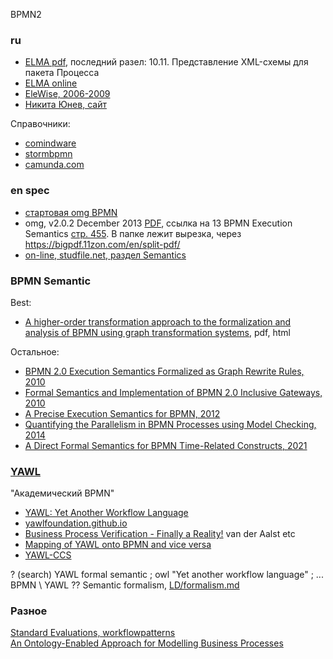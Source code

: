 BPMN2
### ru 
- [ELMA pdf](https://e-learning.bmstu.ru/iu6/pluginfile.php/22476/mod_resource/content/1/BPMN_2.pdf), последний разел: 10.11. Представление XML-схемы для пакета Процесса
-  [ELMA online](https://elma365.com/ru/bpmn2/)
-  [EleWise, 2006-2009](https://advanced-quality-tools.ru/assets/bpmn_notation-rus.pdf)
-  [Никита Юнев, сайт](https://amspur.ru/spec)

  Справочники:
- [comindware](https://www.comindware.ru/blog/%D0%BD%D0%BE%D1%82%D0%B0%D1%86%D0%B8%D1%8F-bpmn-2-0-%D1%8D%D0%BB%D0%B5%D0%BC%D0%B5%D0%BD%D1%82%D1%8B-%D0%B8-%D0%BE%D0%BF%D0%B8%D1%81%D0%B0%D0%BD%D0%B8%D0%B5/)
- [stormbpmn](https://stormbpmn.com/bpmn/elements/)
- [camunda.com](https://camunda.com/bpmn/reference/)
### en spec
- [стартовая omg BPMN](https://www.omg.org/spec/BPMN/2.0.2/)
- omg, v2.0.2 December 2013 [PDF](https://www.omg.org/spec/BPMN/2.0.2/PDF), ссылка на 13 BPMN Execution Semantics [стр. 455](https://www.omg.org/spec/BPMN/2.0.2/PDF#page=455). В папке лежит вырезка, через https://bigpdf.11zon.com/en/split-pdf/
- [on-line, studfile.net, раздел  Semantics](https://studfile.net/preview/16431197/page:117/)

### BPMN Semantic
Best:
- [A higher-order transformation approach to the formalization and analysis of BPMN using graph transformation systems](https://arxiv.org/abs/2311.05243v7), pdf, html
  
Остальное:
- [BPMN 2.0 Execution Semantics Formalized as Graph Rewrite Rules, 2010](https://www.researchgate.net/publication/221448537_BPMN_20_Execution_Semantics_Formalized_as_Graph_Rewrite_Rules)
- [Formal Semantics and Implementation of BPMN 2.0 Inclusive Gateways, 2010](https://davidchristiansen.dk/pubs/wsfm2010.pdf)
- [A Precise Execution Semantics for BPMN, 2012](https://www.iaeng.org/IJCS/issues_v39/issue_1/IJCS_39_1_03.pdf)
- [Quantifying the Parallelism in BPMN Processes using Model Checking, 2014](https://www.researchgate.net/publication/266658806_Quantifying_the_Parallelism_in_BPMN_Processes_using_Model_Checking)
- [A Direct Formal Semantics for BPMN Time-Related Constructs, 2021](https://hal.science/hal-03170814/document)

### [YAWL](https://en.wikipedia.org/wiki/YAWL)
"Академический BPMN"   
- [YAWL: Yet Another Workflow Language](https://yawlfoundation.github.io/assets/files/yawlrevtech.pdf)
- [yawlfoundation.github.io](https://yawlfoundation.github.io/page3.html)
- [Business Process Verification - Finally a Reality!](https://eprints.qut.edu.au/9107/1/9107.pdf) van der Aalst etc
- [Mapping of YAWL onto BPMN and vice versa](https://stackoverflow.com/questions/59579663/mapping-of-yawl-onto-bpmn-and-vice-versa)
- [YAWL-CCS](https://ideas.repec.org/a/spr/grdene/v16y2007i3d10.1007_s10726-006-9064-4.html)

? (search) YAWL formal semantic ; owl "Yet another workflow language" ; ...
BPMN \ YAWL ?? Semantic formalism, [LD/formalism.md](https://github.com/bpmbpm/doc/blob/main/LD/formalism.md)
### Разное
[Standard Evaluations, workflowpatterns](http://www.workflowpatterns.com/evaluations/standard/index.php)  
[An Ontology-Enabled Approach for Modelling Business Processes](https://inria.hal.science/hal-01018376/document)



